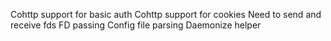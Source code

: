 
Cohttp support for basic auth
Cohttp support for cookies
Need to send and receive fds
FD passing
Config file parsing
Daemonize helper
